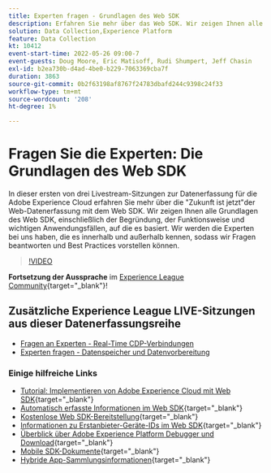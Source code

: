 ```yaml
---
title: Experten fragen - Grundlagen des Web SDK
description: Erfahren Sie mehr über das Web SDK. Wir zeigen Ihnen alle Grundlagen des Web SDK, einschließlich der Begründung, der Funktionsweise und wichtigen Anwendungsfällen, auf die es basiert.
solution: Data Collection,Experience Platform
feature: Data Collection
kt: 10412
event-start-time: 2022-05-26 09:00-7
event-guests: Doug Moore, Eric Matisoff, Rudi Shumpert, Jeff Chasin
exl-id: b2ea730b-d4ad-4be0-b229-7063369cba7f
duration: 3863
source-git-commit: 0b2f63198af8767f24783dbafd244c9398c24f33
workflow-type: tm+mt
source-wordcount: '208'
ht-degree: 1%

---
```


# Fragen Sie die Experten: Die Grundlagen des Web SDK

In dieser ersten von drei Livestream-Sitzungen zur Datenerfassung für die Adobe Experience Cloud erfahren Sie mehr über die &quot;Zukunft ist jetzt&quot;der Web-Datenerfassung mit dem Web SDK. Wir zeigen Ihnen alle Grundlagen des Web SDK, einschließlich der Begründung, der Funktionsweise und wichtigen Anwendungsfällen, auf die es basiert. Wir werden die Experten bei uns haben, die es innerhalb und außerhalb kennen, sodass wir Fragen beantworten und Best Practices vorstellen können.

>[!VIDEO](https://video.tv.adobe.com/v/343335/?quality=12&learn=on)

**Fortsetzung der Aussprache** im [Experience League Community](https://experienceleaguecommunities.adobe.com/t5/adobe-experience-platform-launch/experience-league-live-post-session-discussion-the-basics-of-web/m-p/454159#M283){target="_blank"}!

## Zusätzliche Experience League LIVE-Sitzungen aus dieser Datenerfassungsreihe

* [Fragen an Experten - Real-Time CDP-Verbindungen](exl-live-episode-06-23-22.md)
* [Experten fragen - Datenspeicher und Datenvorbereitung](exl-live-episode-07-21-22.md)

### Einige hilfreiche Links

* [Tutorial: Implementieren von Adobe Experience Cloud mit Web SDK](https://experienceleague.adobe.com/docs/platform-learn/implement-web-sdk/overview.html?lang=de){target="_blank"}
* [Automatisch erfasste Informationen im Web SDK](https://experienceleague.adobe.com/docs/experience-platform/edge/data-collection/automatic-information.html?lang=en){target="_blank"}
* [Kostenlose Web SDK-Bereitstellung](https://adobe.ly/websdkaccess){target="_blank"}
* [Informationen zu Erstanbieter-Geräte-IDs im Web SDK](https://experienceleague.adobe.com/docs/experience-platform/edge/identity/first-party-device-ids.html?lang=de){target="_blank"}
* [Überblick über Adobe Experience Platform Debugger und Download](https://experienceleague.adobe.com/docs/platform-learn/data-collection/debugger/overview.html?lang=en){target="_blank"}
* [Mobile SDK-Dokumente](https://developer.adobe.com/client-sdks/documentation/){target="_blank"}
* [Hybride App-Sammlungsinformationen](https://experienceleague.adobe.com/docs/mobile-services/ios/sdk-reference-ios/hybrid-app.html){target="_blank"}

